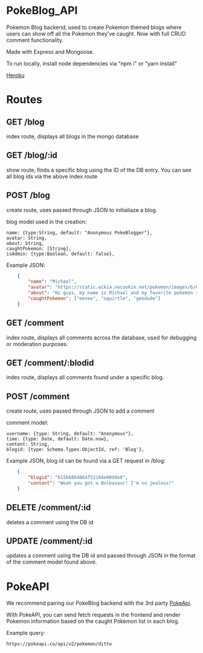# PokeBlog_API
Pokemon Blog backend, used to create Pokemon themed blogs where users can show off all the Pokemon they've caught. Now with full CRUD comment functionality.

Made with Express and Mongoose.

To run locally, install node dependencies via "npm i" or "yarn install"

[Heroku](https://poke-api-crandall.herokuapp.com/)

# Routes

## GET /blog

 index route, displays all blogs in the mongo database

## GET /blog/:id
show route, finds a specific blog using the ID of the DB entry. You can see all blog ids via the above index route

## POST /blog
create route, uses passed through JSON to initialiaze a blog.

blog model used in the creation:

    name: {type:String, default: "Anonymous PokeBlogger"},
    avatar: String,
    about: String,
    caughtPokemon: [String],
    isAdmin: {type:Boolean, default: false},


Example JSON:
```JSON
    {
        "name": "Michael",
        "avatar": "https://static.wikia.nocookie.net/pokemon/images/6/6d/Ash_anime_Journeys.png/revision/latest?cb=20191027002145",
        "about": "Hi guys, my name is Michael and my favorite pokemon is Eevee!",
        "caughtPokemon": ["eevee", "squirtle", "geodude"]
    }
```
## GET /comment
index route, displays all comments across the database, used for debugging or moderation purposes.

## GET /comment/:blodid
index route, displays all comments found under a specific blog.

## POST /comment
create route, uses passed through JSON to add a comment

comment model:

    username: {type: String, default: "Anonymous"},
    time: {type: Date, default: Date.now},
    content: String,
    blogid: {type: Schema.Types.ObjectId, ref: 'Blog'},

Example JSON, blog id can be found via a GET request in /blog:
```JSON
    {
        "blogid": "615b6864064f52184e60dde8",
        "content": "Woah you got a Bulbasaur! I'm so jealous!"
    }
```
## DELETE /comment/:id
deletes a comment using the DB id

## UPDATE /comment/:id
updates a comment using the DB id and passed through JSON in the format of the comment model found above.


# PokeAPI
We recommend pairing our PokeBlog backend with the 3rd party [PokeApi](https://pokeapi.co/).

With PokeAPI, you can send fetch requests in the frontend and render Pokemon information based on the caught Pokemon list in each blog. 

Example query:
```
https://pokeapi.co/api/v2/pokemon/ditto
```
